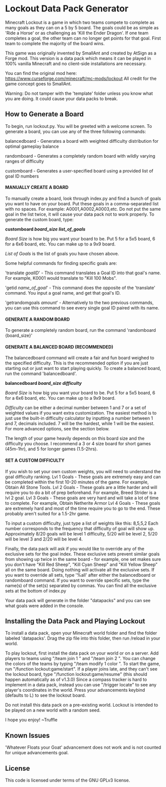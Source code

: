 # Lockout Data Pack Generator

Minecraft Lockout is a game in which two teams compete to complete as many goals as they can on a 5 by 5 board. The goals could be as simple as 'Ride a Horse' or as challenging as 'Kill the Ender Dragon'. If one team completes a goal, the other team can no longer get points for that goal. First team to complete the majority of the board wins.

This game was originally invented by SmallAnt and created by AtSign as a Forge mod. This version is a data pack which means it can be played in 100% vanilla Minecraft and no client-side installations are necessary. 

You can find the original mod here: https://www.curseforge.com/minecraft/mc-mods/lockout
All credit for the game concept goes to SmallAnt.



Warning: Do not tamper with the 'template' folder unless you know what you are doing. It could cause your data packs to break.

## How to Generate a Board
To begin, run lockout.py. You will be greeted with a welcome screen. To generate a board, you can use any of the three following commands:

balancedboard - Generates a board with weighted difficulty distribution for optimal gameplay balance

randomboard - Generates a completely random board with wildly varying ranges of difficulty

customboard - Generates a user-specified board using a provided list of goal ID numbers

#### MANUALLY CREATE A BOARD
To manually create a board, look through index.py and find a bunch of goals you want to have on your board. Put these goals in a comma-separated list with no spaces.
For example: A0001,A0002,A0003,etc. Do not put the same goal in the list twice, it will cause your data pack not to work properly. To generate the custom board, type: 

**customboard *board_size* *list_of_goals***

*Board Size* is how big you want your board to be. Put 5 for a 5x5 board, 6 for a 6x6 board, etc. You can make up to a 9x9 board.

*List of Goals* is the list of goals you have chosen above.


Some helpful commands for finding specific goals are:

'translate _goalID_' - This command translates a Goal ID into that goal's name. For example, K0001 would translate to "Kill 100 Mobs".

'getid _name_of_goal_' - This command does the opposite of the 'translate' command. You input a goal name, and get that goal's ID.

'getrandomgoals _amount_' - Alternatively to the two previous commands, you can use this command to see every single goal ID paired with its name.


#### GENERATE A RANDOM BOARD
To generate a completely random board, run the command 'randomboard {board_size}'


#### GENERATE A BALANCED BOARD (RECOMMENDED)
The balancedboard command will create a fair and fun board weighed to the specified difficulty. This is the recommended option if you are just starting out or just want to start playing quickly.
To create a balanced board, run the command 'balancedboard'. 

**balancedboard *board_size* *difficulty***

*Board Size* is how big you want your board to be. Put 5 for a 5x5 board, 6 for a 6x6 board, etc. You can make up to a 9x9 board.

*Difficulty* can be either a decimal number between 1 and 7 or a set of weighted values if you want extra customization. The easiest method is to just use the built-in difficulty calculator by inputting a number between 1 and 7, decimals included. 7 will be the hardest, while 1 will be the easiest. For more advanced options, see the section below.

The length of your game heavily depends on this board size and the difficulty you choose.
I recommend a 3 or 4 size board for short games (45m-1hr), and 5 for longer games (1.5-2hrs).  



#### SET A CUSTOM DIFFICULTY
If you wish to set your own custom weights, you will need to
understand the goal difficulty ranking.
Lvl 1 Goals - These goals are extremely easy and can be completed within the first 10-20 minutes of the game. For example, Obtain All Stone Tools.
Lvl 2 Goals - These goals are a little harder and will require you to do a bit of prep beforehand. For example, Breed Strider is a lvl 2 goal.
Lvl 3 Goals - These goals are very hard and will take a lot of time to complete. For example, Obtain Netherite Armor
Lvl 4 Goals - These goals are extremely hard and most of the time require you to go to the end. These probably aren't suited for a 1.5-2hr game.

To input a custom difficulty, just type a list of weights like this: 8,5,5,2 Each number corresponds to the frequency that difficulty of goal 
will show up. Approximately 8/20 goals will be level 1 difficulty, 5/20 will be level 2, 5/20 will be level 3 and 2/20 will be level 4.

Finally, the data pack will ask if you would like to override any of the exclusive sets for the goal index. These exclusive sets prevent similar 
goals from showing up twice in the same board - for example, one set makes sure you don't have "Kill Red Sheep", "Kill Cyan Sheep" and 
"Kill Yellow Sheep" all on the same board. Doing nothing will activate all the exclusive sets. If you want to override all 
sets, type '%all' after either the balancedboard or randomboard command. If you want to override specific sets, type the name(s) of the set(s) separated by commas. You can find all the exclusive sets at 
the bottom of index.py

Your data pack will generate in the folder "datapacks" and you can see what goals were added in the console.


## Installing the Data Pack and Playing Lockout
To install a data pack, open your Minecraft world folder and find the folder labeled 'datapacks'. Drag the zip file into this folder, then run /reload in your world.

To play lockout, first install the data pack on your world or on a server. Add players to teams using "/team join 1 <player>" and "/team join 2 <player>".
You can change the colors of the teams by typing "/team modify 1 color <color>".
To start the game, run "/function lockout:game/start". If a player joins late, and they can't see the lockout board, type "/function lockout:game/resume" (this should happen automatically as of v1.3.0)
Since a compass tracker is hard to implement in a data pack, instead you can use "/trigger locate" to see any player's coordinates in the world.
Press your advancements keybind (defaults to L) to see the lockout board.


Do not install this data pack on a pre-existing world. Lockout is intended to be played on a new world with a random seed.


I hope you enjoy!
~Truffle


## Known Issues
'Whatever Floats your Goat' advancement does not work and is not counted for unique advancements goal.


## License
This code is licensed under terms of the GNU GPLv3 license.
